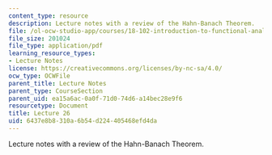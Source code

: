 ```yaml
---
content_type: resource
description: Lecture notes with a review of the Hahn-Banach Theorem.
file: /ol-ocw-studio-app/courses/18-102-introduction-to-functional-analysis-spring-2009/6437e8b8310a6b54d224405468efd4da_MIT18_102s09_lec26.pdf
file_size: 201024
file_type: application/pdf
learning_resource_types:
- Lecture Notes
license: https://creativecommons.org/licenses/by-nc-sa/4.0/
ocw_type: OCWFile
parent_title: Lecture Notes
parent_type: CourseSection
parent_uid: ea15a6ac-0a0f-71d0-74d6-a14bec28e9f6
resourcetype: Document
title: Lecture 26
uid: 6437e8b8-310a-6b54-d224-405468efd4da
---
```

Lecture notes with a review of the Hahn-Banach Theorem.